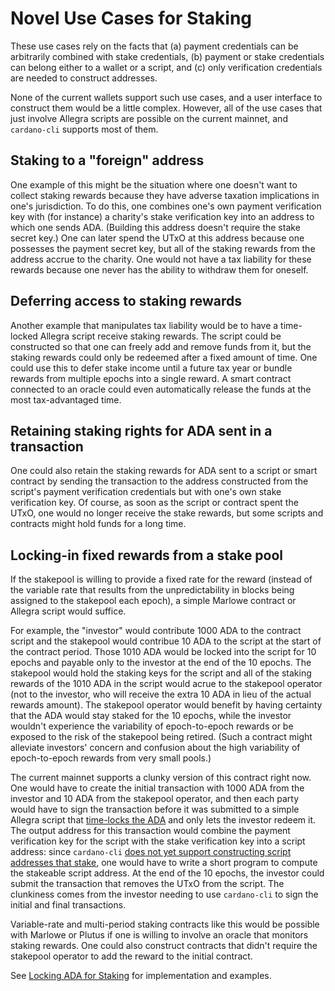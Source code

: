 Novel Use Cases for Staking
===========================

These use cases rely on the facts that (a) payment credentials can be arbitrarily combined with stake credentials, (b) payment or stake credentials can belong either to a wallet or a script, and (c) only verification credentials are needed to construct addresses.

None of the current wallets support such use cases, and a user interface to construct them would be a little complex. However, all of the use cases that just involve Allegra scripts are possible on the current mainnet, and `cardano-cli` supports most of them.


Staking to a "foreign" address
------------------------------

One example of this might be the situation where one doesn't want to collect staking rewards because they have adverse taxation implications in one's jurisdiction. To do this, one combines one's own payment verification key with (for instance) a charity's stake verification key into an address to which one sends ADA. (Building this address doesn't require the stake secret key.) One can later spend the UTxO at this address because one possesses the payment secret key, but all of the staking rewards from the address accrue to the charity. One would not have a tax liability for these rewards because one never has the ability to withdraw them for oneself.


Deferring access to staking rewards
-----------------------------------

Another example that manipulates tax liability would be to have a time-locked Allegra script receive staking rewards. The script could be constructed so that one can freely add and remove funds from it, but the staking rewards could only be redeemed after a fixed amount of time. One could use this to defer stake income until a future tax year or bundle rewards from multiple epochs into a single reward. A smart contract connected to an oracle could even automatically release the funds at the most tax-advantaged time.


Retaining staking rights for ADA sent in a transaction
------------------------------------------------------

One could also retain the staking rewards for ADA sent to a script or smart contract by sending the transaction to the address constructed from the script's payment verification credentials but with one's own stake verification key. Of course, as soon as the script or contract spent the UTxO, one would no longer receive the stake rewards, but some scripts and contracts might hold funds for a long time.


Locking-in fixed rewards from a stake pool
------------------------------------------

If the stakepool is willing to provide a fixed rate for the reward (instead of the variable rate that results from the unpredictability in blocks being assigned to the stakepool each epoch), a simple Marlowe contract or Allegra script would suffice.

For example, the "investor" would contribute 1000 ADA to the contract script and the stakepool would contribue 10 ADA to the script at the start of the contract period. Those 1010 ADA would be locked into the script for 10 epochs and payable only to the investor at the end of the 10 epochs. The stakepool would hold the staking keys for the script and all of the staking rewards of the 1010 ADA in the script would acrue to the stakepool operator (not to the investor, who will receive the extra 10 ADA in lieu of the actual rewards amount). The stakepool operator would benefit by having certainty that the ADA would stay staked for the 10 epochs, while the investor wouldn't experience the variability of epoch-to-epoch rewards or be exposed to the risk of the stakepool being retired. (Such a contract might alleviate investors' concern and confusion about the high variability of epoch-to-epoch rewards from very small pools.)

The current mainnet supports a clunky version of this contract right now. One would have to create the initial transaction with 1000 ADA from the investor and 10 ADA from the stakepool operator, and then each party would have to sign the transaction before it was submitted to a simple Allegra script that [time-locks the ADA](https://docs.cardano.org/projects/cardano-node/en/latest/reference/simple-scripts.html#time-locking) and only lets the investor redeem it. The output address for this transaction would combine the payment verification key for the script with the stake verification key into a script address: since `cardano-cli` [does not yet support constructing script addresses that stake](https://github.com/input-output-hk/cardano-node/blob/7de9c40a43d582d67391bf4c48aec13cf4ab3bc4/cardano-cli/src/Cardano/CLI/Shelley/Run/Address.hs#L228-L229), one would have to write a short program to compute the stakeable script address. At the end of the 10 epochs, the investor could submit the transaction that removes the UTxO from the script. The clunkiness comes from the investor needing to use `cardano-cli` to sign the initial and final transactions.

Variable-rate and multi-period staking contracts like this would be possible with Marlowe or Plutus if one is willing to involve an oracle that monitors staking rewards. One could also construct contracts that didn't require the stakepool operator to add the reward to the initial contract.

See [Locking ADA for Staking](script-rewards/ReadMe.md) for implementation and examples.
